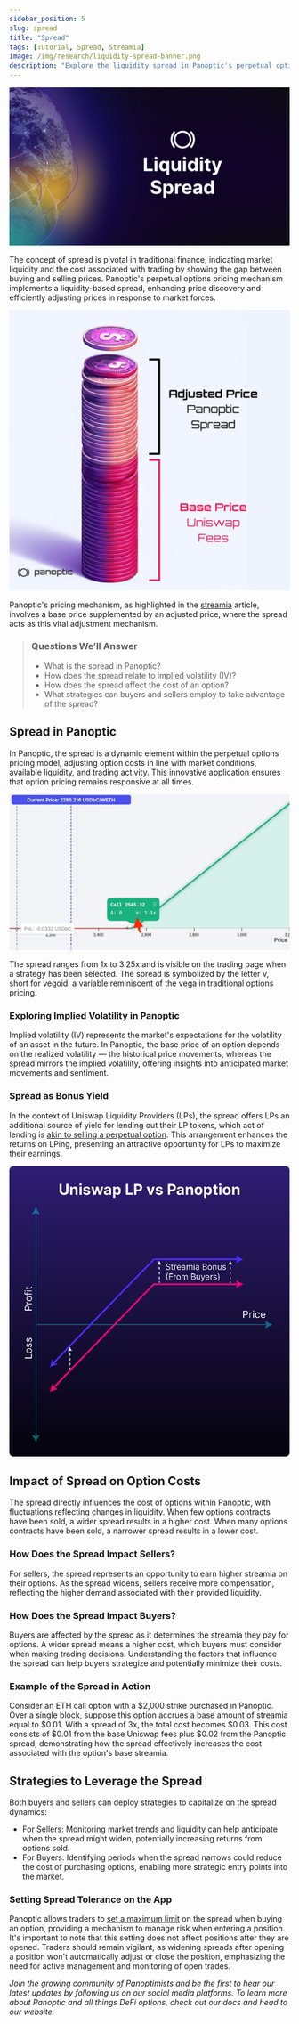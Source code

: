 ```yaml
---
sidebar_position: 5
slug: spread
title: "Spread"
tags: [Tutorial, Spread, Streamia]
image: /img/research/liquidity-spread-banner.png
description: "Explore the liquidity spread in Panoptic's perpetual options pricing, unlocking strategies to earn higher returns."
---
```


![](./spread/liquidity-spread-banner.png)

The concept of spread is pivotal in traditional finance, indicating market liquidity and the cost associated with trading by showing the gap between buying and selling prices. Panoptic's perpetual options pricing mechanism implements a liquidity-based spread, enhancing price discovery and efficiently adjusting prices in response to market forces.

![](./spread/1.png)

Panoptic's pricing mechanism, as highlighted in the [streamia](/docs/product/streamia) article, involves a base price supplemented by an adjusted price, where the spread acts as this vital adjustment mechanism.

>### Questions We’ll Answer
>
>-   What is the spread in Panoptic?
>-   How does the spread relate to implied volatility (IV)?
>-   How does the spread affect the cost of an option?
>-   What strategies can buyers and sellers employ to take advantage of the spread?

## Spread in Panoptic

In Panoptic, the spread is a dynamic element within the perpetual options pricing model, adjusting option costs in line with market conditions, available liquidity, and trading activity. This innovative application ensures that option pricing remains responsive at all times.

![](./spread/2.png)

The spread ranges from 1x to 3.25x and is visible on the trading page when a strategy has been selected. The spread is symbolized by the letter &nu;, short for vegoid, a variable reminiscent of the vega in traditional options pricing.

### Exploring Implied Volatility in Panoptic

Implied volatility (IV) represents the market's expectations for the volatility of an asset in the future. In Panoptic, the base price of an option depends on the realized volatility — the historical price movements, whereas the spread mirrors the implied volatility, offering insights into anticipated market movements and sentiment.

### Spread as Bonus Yield

In the context of Uniswap Liquidity Providers (LPs), the spread offers LPs an additional source of yield for lending out their LP tokens, which act of lending is [akin to selling a perpetual option](https://panoptic.xyz/research/defi-put-options-uniswap-backtest#lp--short-put). This arrangement enhances the returns on LPing, presenting an attractive opportunity for LPs to maximize their earnings.

![](./spread/3.png)

## Impact of Spread on Option Costs

The spread directly influences the cost of options within Panoptic, with fluctuations reflecting changes in liquidity. When few options contracts have been sold, a wider spread results in a higher cost. When many options contracts have been sold, a narrower spread results in a lower cost.

### How Does the Spread Impact Sellers?

For sellers, the spread represents an opportunity to earn higher streamia on their options. As the spread widens, sellers receive more compensation, reflecting the higher demand associated with their provided liquidity.

### How Does the Spread Impact Buyers?

Buyers are affected by the spread as it determines the streamia they pay for options. A wider spread means a higher cost, which buyers must consider when making trading decisions. Understanding the factors that influence the spread can help buyers strategize and potentially minimize their costs.

### Example of the Spread in Action

Consider an ETH call option with a $2,000 strike purchased in Panoptic. Over a single block, suppose this option accrues a base amount of streamia equal to $0.01. With a spread of 3x, the total cost becomes $0.03. This cost consists of $0.01 from the base Uniswap fees plus $0.02 from the Panoptic spread, demonstrating how the spread effectively increases the cost associated with the option's base streamia.

## Strategies to Leverage the Spread

Both buyers and sellers can deploy strategies to capitalize on the spread dynamics:

-   For Sellers: Monitoring market trends and liquidity can help anticipate when the spread might widen, potentially increasing returns from options sold.
-   For Buyers: Identifying periods when the spread narrows could reduce the cost of purchasing options, enabling more strategic entry points into the market.
    

### Setting Spread Tolerance on the App

Panoptic allows traders to [set a maximum limit](https://panoptic.xyz/research/opening-a-position-on-panoptic#slippage-tolerance-and-spread-limit) on the spread when buying an option, providing a mechanism to manage risk when entering a position. It's important to note that this setting does not affect positions after they are opened. Traders should remain vigilant, as widening spreads after opening a position won't automatically adjust or close the position, emphasizing the need for active management and monitoring of open trades.

  
*Join the growing community of Panoptimists and be the first to hear our latest updates by following us on our social media platforms. To learn more about Panoptic and all things DeFi options, check out our docs and head to our website.*
